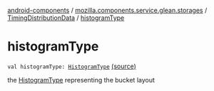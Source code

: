 [android-components](../../index.md) / [mozilla.components.service.glean.storages](../index.md) / [TimingDistributionData](index.md) / [histogramType](./histogram-type.md)

# histogramType

`val histogramType: `[`HistogramType`](../../mozilla.components.service.glean.metrics/-histogram-type/index.md) [(source)](https://github.com/mozilla-mobile/android-components/blob/master/components/service/glean/src/main/java/mozilla/components/service/glean/storages/TimingDistributionsStorageEngine.kt#L137)

the [HistogramType](../../mozilla.components.service.glean.metrics/-histogram-type/index.md) representing the bucket layout

